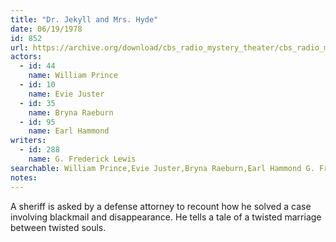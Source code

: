 ```yaml
---
title: "Dr. Jekyll and Mrs. Hyde"
date: 06/19/1978
id: 852
url: https://archive.org/download/cbs_radio_mystery_theater/cbs_radio_mystery_theater-0851-0900.zip/cbs_radio_mystery_theater-0851-0900%2Fcbsrmt_0852_dr_jekyll_and_mrs_hyde.mp3
actors:  
  - id: 44
    name: William Prince  
  - id: 10
    name: Evie Juster  
  - id: 35
    name: Bryna Raeburn  
  - id: 95
    name: Earl Hammond
writers:  
  - id: 288
    name: G. Frederick Lewis
searchable: William Prince,Evie Juster,Bryna Raeburn,Earl Hammond G. Frederick Lewis
notes:  
---
```

A sheriff is asked by a defense attorney to recount how he solved a case involving blackmail and disappearance. He tells a tale of a twisted marriage between twisted souls.